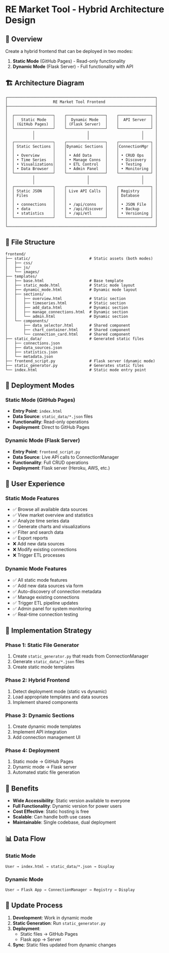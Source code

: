 # RE Market Tool - Hybrid Architecture Design

## 🎯 **Overview**

Create a hybrid frontend that can be deployed in two modes:
1. **Static Mode** (GitHub Pages) - Read-only functionality
2. **Dynamic Mode** (Flask Server) - Full functionality with API

## 🏗️ **Architecture Diagram**

```
┌─────────────────────────────────────────────────────────────────┐
│                    RE Market Tool Frontend                      │
├─────────────────────────────────────────────────────────────────┤
│                                                                 │
│  ┌─────────────────┐    ┌─────────────────┐    ┌──────────────┐ │
│  │   Static Mode   │    │  Dynamic Mode   │    │  API Server  │ │
│  │ (GitHub Pages)  │    │ (Flask Server)  │    │              │ │
│  └─────────────────┘    └─────────────────┘    └──────────────┘ │
│           │                       │                       │     │
│           │                       │                       │     │
│  ┌─────────────────┐    ┌─────────────────┐    ┌──────────────┐ │
│  │ Static Sections │    │Dynamic Sections │    │ConnectionMgr │ │
│  │                 │    │                 │    │              │ │
│  │ • Overview      │    │ • Add Data      │    │ • CRUD Ops   │ │
│  │ • Time Series   │    │ • Manage Conns  │    │ • Discovery  │ │
│  │ • Visualizations│    │ • ETL Control   │    │ • Testing    │ │
│  │ • Data Browser  │    │ • Admin Panel   │    │ • Monitoring │ │
│  └─────────────────┘    └─────────────────┘    └──────────────┘ │
│           │                       │                       │     │
│           │                       │                       │     │
│  ┌─────────────────┐    ┌─────────────────┐    ┌──────────────┐ │
│  │ Static JSON     │    │ Live API Calls  │    │ Registry     │ │
│  │ Files           │    │                 │    │ Database     │ │
│  │                 │    │                 │    │              │ │
│  │ • connections   │    │ • /api/conns    │    │ • JSON File  │ │
│  │ • data          │    │ • /api/discover │    │ • Backup     │ │
│  │ • statistics    │    │ • /api/etl      │    │ • Versioning │ │
│  └─────────────────┘    └─────────────────┘    └──────────────┘ │
│                                                                 │
└─────────────────────────────────────────────────────────────────┘
```

## 📁 **File Structure**

```
frontend/
├── static/                          # Static assets (both modes)
│   ├── css/
│   ├── js/
│   └── images/
├── templates/
│   ├── base.html                    # Base template
│   ├── static_mode.html             # Static mode layout
│   ├── dynamic_mode.html            # Dynamic mode layout
│   ├── sections/
│   │   ├── overview.html            # Static section
│   │   ├── timeseries.html          # Static section
│   │   ├── add_data.html            # Dynamic section
│   │   ├── manage_connections.html  # Dynamic section
│   │   └── admin.html               # Dynamic section
│   └── components/
│       ├── data_selector.html       # Shared component
│       ├── chart_container.html     # Shared component
│       └── connection_card.html     # Shared component
├── static_data/                     # Generated static files
│   ├── connections.json
│   ├── data_sources.json
│   ├── statistics.json
│   └── metadata.json
├── frontend_script.py               # Flask server (dynamic mode)
├── static_generator.py              # Generates static files
└── index.html                       # Static mode entry point
```

## 🔄 **Deployment Modes**

### **Static Mode (GitHub Pages)**
- **Entry Point**: `index.html`
- **Data Source**: `static_data/*.json` files
- **Functionality**: Read-only operations
- **Deployment**: Direct to GitHub Pages

### **Dynamic Mode (Flask Server)**
- **Entry Point**: `frontend_script.py`
- **Data Source**: Live API calls to ConnectionManager
- **Functionality**: Full CRUD operations
- **Deployment**: Flask server (Heroku, AWS, etc.)

## 🎨 **User Experience**

### **Static Mode Features**
- ✅ Browse all available data sources
- ✅ View market overview and statistics
- ✅ Analyze time series data
- ✅ Generate charts and visualizations
- ✅ Filter and search data
- ✅ Export reports
- ❌ Add new data sources
- ❌ Modify existing connections
- ❌ Trigger ETL processes

### **Dynamic Mode Features**
- ✅ All static mode features
- ✅ Add new data sources via form
- ✅ Auto-discovery of connection metadata
- ✅ Manage existing connections
- ✅ Trigger ETL pipeline updates
- ✅ Admin panel for system monitoring
- ✅ Real-time connection testing

## 🔧 **Implementation Strategy**

### **Phase 1: Static File Generator**
1. Create `static_generator.py` that reads from ConnectionManager
2. Generate `static_data/*.json` files
3. Create static mode templates

### **Phase 2: Hybrid Frontend**
1. Detect deployment mode (static vs dynamic)
2. Load appropriate templates and data sources
3. Implement shared components

### **Phase 3: Dynamic Sections**
1. Create dynamic mode templates
2. Implement API integration
3. Add connection management UI

### **Phase 4: Deployment**
1. Static mode → GitHub Pages
2. Dynamic mode → Flask server
3. Automated static file generation

## 🚀 **Benefits**

- **Wide Accessibility**: Static version available to everyone
- **Full Functionality**: Dynamic version for power users
- **Cost Effective**: Static hosting is free
- **Scalable**: Can handle both use cases
- **Maintainable**: Single codebase, dual deployment

## 📊 **Data Flow**

### **Static Mode**
```
User → index.html → static_data/*.json → Display
```

### **Dynamic Mode**
```
User → Flask App → ConnectionManager → Registry → Display
```

## 🔄 **Update Process**

1. **Development**: Work in dynamic mode
2. **Static Generation**: Run `static_generator.py`
3. **Deployment**: 
   - Static files → GitHub Pages
   - Flask app → Server
4. **Sync**: Static files updated from dynamic changes
